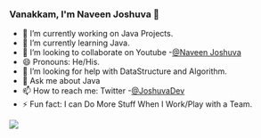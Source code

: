 ### Vanakkam, I'm Naveen Joshuva  👋

- 🔭 I’m currently working on Java Projects.
- 🌱 I’m currently learning Java.
- 👯 I’m looking to collaborate on Youtube -[@Naveen Joshuva](https://www.youtube.com/channel/UCcpeP6cWEabd6pbkfPsC8Jw)
- 😄 Pronouns: He/His.
- 🤔 I’m looking for help with DataStructure and Algorithm.
- 💬 Ask me about Java
- 📫 How to reach me: Twitter -[@JoshuvaDev](https://twitter.com/JoshuvaDev) 
- ⚡ Fun fact: I can Do More Stuff When I Work/Play with a Team.

<Img src ="https://github-readme-stats.vercel.app/api?username=NaveenJoshuvaDev&&show_icons=true&title_color=ffffff&icon_color=bb2acf&text_color=daf7dc&bg_color=151515">
